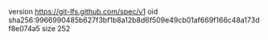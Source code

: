 version https://git-lfs.github.com/spec/v1
oid sha256:9966990485b627f3bf1b8a12b8d6f509e49cb01af669f166c48a173df8e074a5
size 252
